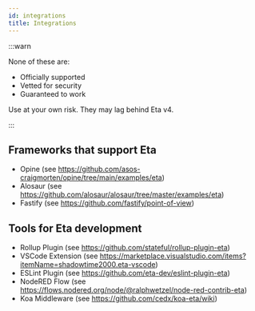```yaml
---
id: integrations
title: Integrations
---
```


:::warn

None of these are:

- Officially supported
- Vetted for security
- Guaranteed to work

Use at your own risk. They may lag behind Eta v4.

:::

## Frameworks that support Eta

- Opine (see https://github.com/asos-craigmorten/opine/tree/main/examples/eta)
- Alosaur (see https://github.com/alosaur/alosaur/tree/master/examples/eta)
- Fastify (see https://github.com/fastify/point-of-view)

## Tools for Eta development

- Rollup Plugin (see https://github.com/stateful/rollup-plugin-eta)
- VSCode Extension (see https://marketplace.visualstudio.com/items?itemName=shadowtime2000.eta-vscode)
- ESLint Plugin (see https://github.com/eta-dev/eslint-plugin-eta)
- NodeRED Flow (see https://flows.nodered.org/node/@ralphwetzel/node-red-contrib-eta)
- Koa Middleware (see https://github.com/cedx/koa-eta/wiki)
